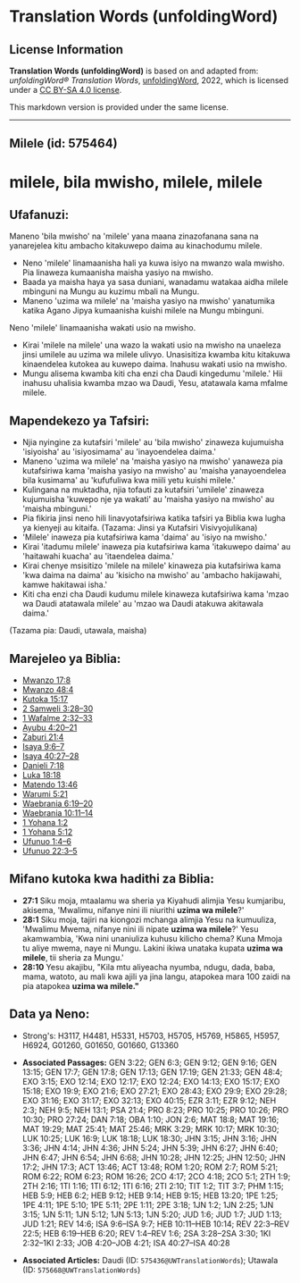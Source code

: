 # Translation Words (unfoldingWord)

## License Information

**Translation Words (unfoldingWord)** is based on and adapted from: _unfoldingWord® Translation Words_, [unfoldingWord](https://unfoldingword.org/utw), 2022, which is licensed under a [CC BY-SA 4.0 license](https://creativecommons.org/licenses/by-sa/4.0/legalcode.en).

This markdown version is provided under the same license.



--------------------------------

## Milele (id: 575464)

milele, bila mwisho, milele, milele
===================================

Ufafanuzi:
----------

Maneno 'bila mwisho' na 'milele' yana maana zinazofanana sana na yanarejelea kitu ambacho kitakuwepo daima au kinachodumu milele.

* Neno 'milele' linamaanisha hali ya kuwa isiyo na mwanzo wala mwisho. Pia linaweza kumaanisha maisha yasiyo na mwisho.
* Baada ya maisha haya ya sasa duniani, wanadamu watakaa aidha milele mbinguni na Mungu au kuzimu mbali na Mungu.
* Maneno 'uzima wa milele' na 'maisha yasiyo na mwisho' yanatumika katika Agano Jipya kumaanisha kuishi milele na Mungu mbinguni.

Neno 'milele' linamaanisha wakati usio na mwisho.

* Kirai 'milele na milele' una wazo la wakati usio na mwisho na unaeleza jinsi umilele au uzima wa milele ulivyo. Unasisitiza kwamba kitu kitakuwa kinaendelea kutokea au kuwepo daima. Inahusu wakati usio na mwisho.
* Mungu alisema kwamba kiti cha enzi cha Daudi kingedumu 'milele.' Hii inahusu uhalisia kwamba mzao wa Daudi, Yesu, atatawala kama mfalme milele.

Mapendekezo ya Tafsiri:
-----------------------

* Njia nyingine za kutafsiri 'milele' au 'bila mwisho' zinaweza kujumuisha 'isiyoisha' au 'isiyosimama' au 'inayoendelea daima.'
* Maneno 'uzima wa milele' na 'maisha yasiyo na mwisho' yanaweza pia kutafsiriwa kama 'maisha yasiyo na mwisho' au 'maisha yanayoendelea bila kusimama' au 'kufufuliwa kwa miili yetu kuishi milele.'
* Kulingana na muktadha, njia tofauti za kutafsiri 'umilele' zinaweza kujumuisha 'kuwepo nje ya wakati' au 'maisha yasiyo na mwisho' au 'maisha mbinguni.'
* Pia fikiria jinsi neno hili linavyotafsiriwa katika tafsiri ya Biblia kwa lugha ya kienyeji au kitaifa. (Tazama: Jinsi ya Kutafsiri Visivyojulikana)
* 'Milele' inaweza pia kutafsiriwa kama 'daima' au 'isiyo na mwisho.'
* Kirai 'itadumu milele' inaweza pia kutafsiriwa kama 'itakuwepo daima' au 'haitawahi kuacha' au 'itaendelea daima.'
* Kirai chenye msisitizo 'milele na milele' kinaweza pia kutafsiriwa kama 'kwa daima na daima' au 'kisicho na mwisho' au 'ambacho hakijawahi, kamwe hakitawai isha.'
* Kiti cha enzi cha Daudi kudumu milele kinaweza kutafsiriwa kama 'mzao wa Daudi atatawala milele' au 'mzao wa Daudi atakuwa akitawala daima.'

(Tazama pia: Daudi, utawala, maisha)

Marejeleo ya Biblia:
--------------------

* [Mwanzo 17:8](https://ref.ly/Gen17:8)
* [Mwanzo 48:4](https://ref.ly/Gen48:4)
* [Kutoka 15:17](https://ref.ly/Exod15:17)
* [2 Samweli 3:28–30](https://ref.ly/2Sam3:28-2Sam3:30)
* [1 Wafalme 2:32–33](https://ref.ly/1Kgs2:32-1Kgs2:33)
* [Ayubu 4:20–21](https://ref.ly/Job4:20-Job4:21)
* [Zaburi 21:4](https://ref.ly/Ps21:4)
* [Isaya 9:6–7](https://ref.ly/Isa9:6-Isa9:7)
* [Isaya 40:27–28](https://ref.ly/Isa40:27-Isa40:28)
* [Danieli 7:18](https://ref.ly/Dan7:18)
* [Luka 18:18](https://ref.ly/Luke18:18)
* [Matendo 13:46](https://ref.ly/Acts13:46)
* [Warumi 5:21](https://ref.ly/Rom5:21)
* [Waebrania 6:19–20](https://ref.ly/Heb6:19-Heb6:20)
* [Waebrania 10:11–14](https://ref.ly/Heb10:11-Heb10:14)
* [1 Yohana 1:2](https://ref.ly/1John1:2)
* [1 Yohana 5:12](https://ref.ly/1John5:12)
* [Ufunuo 1:4–6](https://ref.ly/Rev1:4-Rev1:6)
* [Ufunuo 22:3–5](https://ref.ly/Rev22:3-Rev22:5)

Mifano kutoka kwa hadithi za Biblia:
------------------------------------

* **27:1** Siku moja, mtaalamu wa sheria ya Kiyahudi alimjia Yesu kumjaribu, akisema, 'Mwalimu, nifanye nini ili niurithi **uzima wa milele**?'
* **28:1** Siku moja, tajiri na kiongozi mchanga alimjia Yesu na kumuuliza, 'Mwalimu Mwema, nifanye nini ili nipate **uzima wa milele**?' Yesu akamwambia, 'Kwa nini unaniuliza kuhusu kilicho chema? Kuna Mmoja tu aliye mwema, naye ni Mungu. Lakini ikiwa unataka kupata **uzima wa milele**, tii sheria za Mungu.'
* **28:10** Yesu akajibu, "Kila mtu aliyeacha nyumba, ndugu, dada, baba, mama, watoto, au mali kwa ajili ya jina langu, atapokea mara 100 zaidi na pia atapokea **uzima wa milele."**

Data ya Neno:
-------------

* Strong's: H3117, H4481, H5331, H5703, H5705, H5769, H5865, H5957, H6924, G01260, G01650, G01660, G13360

* **Associated Passages:** GEN 3:22; GEN 6:3; GEN 9:12; GEN 9:16; GEN 13:15; GEN 17:7; GEN 17:8; GEN 17:13; GEN 17:19; GEN 21:33; GEN 48:4; EXO 3:15; EXO 12:14; EXO 12:17; EXO 12:24; EXO 14:13; EXO 15:17; EXO 15:18; EXO 19:9; EXO 21:6; EXO 27:21; EXO 28:43; EXO 29:9; EXO 29:28; EXO 31:16; EXO 31:17; EXO 32:13; EXO 40:15; EZR 3:11; EZR 9:12; NEH 2:3; NEH 9:5; NEH 13:1; PSA 21:4; PRO 8:23; PRO 10:25; PRO 10:26; PRO 10:30; PRO 27:24; DAN 7:18; OBA 1:10; JON 2:6; MAT 18:8; MAT 19:16; MAT 19:29; MAT 25:41; MAT 25:46; MRK 3:29; MRK 10:17; MRK 10:30; LUK 10:25; LUK 16:9; LUK 18:18; LUK 18:30; JHN 3:15; JHN 3:16; JHN 3:36; JHN 4:14; JHN 4:36; JHN 5:24; JHN 5:39; JHN 6:27; JHN 6:40; JHN 6:47; JHN 6:54; JHN 6:68; JHN 10:28; JHN 12:25; JHN 12:50; JHN 17:2; JHN 17:3; ACT 13:46; ACT 13:48; ROM 1:20; ROM 2:7; ROM 5:21; ROM 6:22; ROM 6:23; ROM 16:26; 2CO 4:17; 2CO 4:18; 2CO 5:1; 2TH 1:9; 2TH 2:16; 1TI 1:16; 1TI 6:12; 1TI 6:16; 2TI 2:10; TIT 1:2; TIT 3:7; PHM 1:15; HEB 5:9; HEB 6:2; HEB 9:12; HEB 9:14; HEB 9:15; HEB 13:20; 1PE 1:25; 1PE 4:11; 1PE 5:10; 1PE 5:11; 2PE 1:11; 2PE 3:18; 1JN 1:2; 1JN 2:25; 1JN 3:15; 1JN 5:11; 1JN 5:12; 1JN 5:13; 1JN 5:20; JUD 1:6; JUD 1:7; JUD 1:13; JUD 1:21; REV 14:6; ISA 9:6–ISA 9:7; HEB 10:11–HEB 10:14; REV 22:3–REV 22:5; HEB 6:19–HEB 6:20; REV 1:4–REV 1:6; 2SA 3:28–2SA 3:30; 1KI 2:32–1KI 2:33; JOB 4:20–JOB 4:21; ISA 40:27–ISA 40:28
* **Associated Articles:** Daudi (ID: `575436@UWTranslationWords`); Utawala (ID: `575668@UWTranslationWords`)

